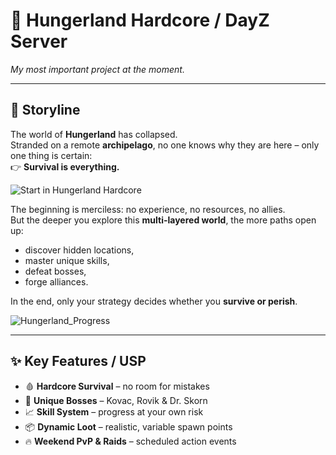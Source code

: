 # 🌌 Hungerland Hardcore / DayZ Server
*My most important project at the moment.*

---

## 📖 Storyline

The world of **Hungerland** has collapsed.  
Stranded on a remote **archipelago**, no one knows why they are here – only one thing is certain:  
👉 **Survival is everything.**

![Start in Hungerland Hardcore](Pictures/Spawn_State.png)

The beginning is merciless: no experience, no resources, no allies.  
But the deeper you explore this **multi-layered world**, the more paths open up:  
- discover hidden locations,  
- master unique skills,  
- defeat bosses,  
- forge alliances.  

In the end, only your strategy decides whether you **survive or perish**.

![Hungerland_Progress](Pictures/Hungerland_Hardcore_StartShowcase.png)

---

## ✨ Key Features / USP
- 🩸 **Hardcore Survival** – no room for mistakes  
- 👹 **Unique Bosses** – Kovac, Rovik & Dr. Skorn  
- 📈 **Skill System** – progress at your own risk  
- 📦 **Dynamic Loot** – realistic, variable spawn points  
- 🔥 **Weekend PvP & Raids** – scheduled action events
